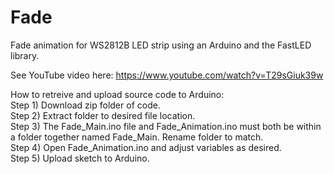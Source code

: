 # Fade  

Fade animation for WS2812B LED strip using an Arduino and the FastLED library.  

See YouTube video here: https://www.youtube.com/watch?v=T29sGiuk39w

How to retreive and upload source code to Arduino:  
Step 1) Download zip folder of code.  
Step 2) Extract folder to desired file location.  
Step 3) The Fade_Main.ino file and Fade_Animation.ino must both be within a folder together named Fade_Main. Rename folder to match.  
Step 4) Open Fade_Animation.ino and adjust variables as desired.  
Step 5) Upload sketch to Arduino.  
